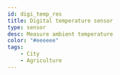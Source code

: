 ```yaml
---
id: digi_temp_res
title: Digital temperature sensor
type: sensor
desc: Measure ambient temperature
color: "#eeeeee"
tags:
    - City
    - Agriculture
---
```

